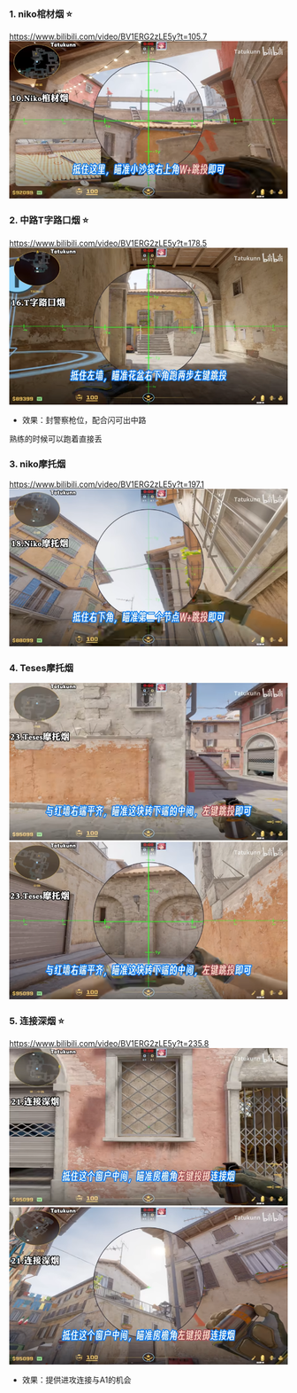 ### 1. niko棺材烟 ⭐
https://www.bilibili.com/video/BV1ERG2zLE5y?t=105.7
![alt text](<../../assets/de_inferno T Smoke Grenade/image.png>)

### 2. 中路T字路口烟 ⭐
https://www.bilibili.com/video/BV1ERG2zLE5y?t=178.5
![alt text](<../../assets/de_inferno T Smoke Grenade/image-1.png>)
- 效果：封警察枪位，配合闪可出中路

熟练的时候可以跑着直接丢

### 3. niko摩托烟
https://www.bilibili.com/video/BV1ERG2zLE5y?t=197.1
![alt text](<../../assets/de_inferno T Smoke Grenade/image-2.png>)

### 4. Teses摩托烟
![alt text](<../../assets/de_inferno T Smoke Grenade/image-3.png>)
![alt text](<../../assets/de_inferno T Smoke Grenade/image-4.png>)

### 5. 连接深烟 ⭐
https://www.bilibili.com/video/BV1ERG2zLE5y?t=235.8
![alt text](<../../assets/de_inferno T Smoke Grenade/image-5.png>)
![alt text](<../../assets/de_inferno T Smoke Grenade/image-6.png>)
- 效果：提供进攻连接与A1的机会

